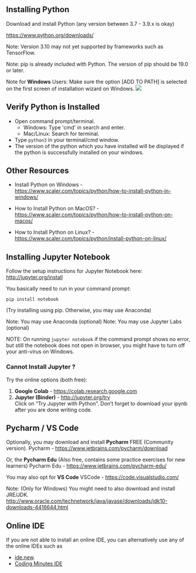 ## Installing Python

Download and install Python (any version between 3.7 - 3.9.x is okay)

https://www.python.org/downloads/

Note: Version 3.10 may not yet supported by frameworks such as TensorFlow.

Note: pip is already included with Python. The version of pip should be 19.0 or later.

Note for **Windows** Users: Make sure the option [ADD TO PATH] is selected on the first screen of installation wizard on Windows.
![](https://www.tutorialspoint.com/assets/questions/media/49353/install_Python2.jpg)

## Verify Python is Installed

- Open command prompt/terminal.
  - Windows: Type 'cmd' in search and enter.
  - Mac/Linux: Search for terminal.
- Type `python3` in your terminal/cmd window.
- The version of the python which you have installed will be displayed if the python is successfully installed on your windows.

## Other Resources
- Install Python on Windows - https://www.scaler.com/topics/python/how-to-install-python-in-windows/

- How to Install Python on MacOS? - https://www.scaler.com/topics/python/how-to-install-python-on-macos/

- How to Install Python on Linux? - https://www.scaler.com/topics/python/install-python-on-linux/

## Installing Jupyter Notebook

Follow the setup instructions for Jupyter Notebook here:
http://jupyter.org/install

You basically need to run in your command prompt:

```
pip install notebook
```

(Try installing using pip. Otherwise, you may use Anaconda)

Note: You may use Anaconda (optional)
Note: You may use Jupyter Labs (optional)

NOTE: On running `jupyter notebook` if the command prompt shows no error, but still the notebook does not open in browser, you might have to turn off your anti-virus on Windows.

### Cannot Install Jupyter ?
Try the online options (both free):

1. **Google Colab** - https://colab.research.google.com
2. **Jupyter (Binder)** - http://jupyter.org/try <br>
   Click on “Try Jupyter with Python”. Don’t forget to download your ipynb after you are done writing code.

## Pycharm / VS Code

Optionally, you may download and install **Pycharm** FREE (Community version).
Pycharm - https://www.jetbrains.com/pycharm/download

Or, the **Pycharm Edu** (Also free, contains some practice exercises for new learners)
Pycharm Edu - https://www.jetbrains.com/pycharm-edu/

You may also opt for **VS Code**
VSCode - https://code.visualstudio.com/

Note: (Only for Windows) You might need to also download and install JRE/JDK.
http://www.oracle.com/technetwork/java/javase/downloads/jdk10-downloads-4416644.html

## Online IDE

If you are not able to install an online IDE, you can alternatively use any of the online IDEs such as 
- [ide.new](https://www.interviewbit.com/online-python-compiler/).
- [Coding Minutes IDE](https://ide.codingminutes.com/)
